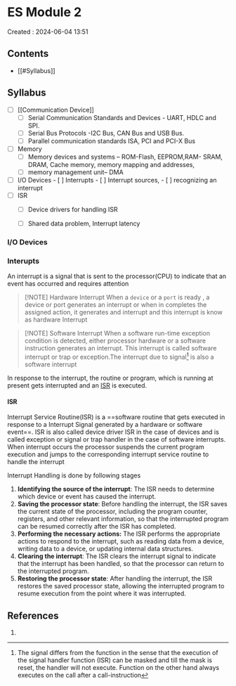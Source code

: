 # ES Module 2
Created : 2024-06-04 13:51


## Contents
- [[#Syllabus]]
## Syllabus
- [ ] [[Communication Device]]
	- [ ] Serial Communication Standards and Devices - UART, HDLC and SPI.
	- [ ] Serial Bus Protocols -I2C Bus, CAN Bus and USB Bus.
	- [ ] Parallel communication standards ISA, PCI and PCI-X Bus
- [ ] Memory
	- [ ] Memory devices and systems – ROM-Flash, EEPROM,RAM- SRAM, DRAM, Cache memory, memory mapping and addresses,
	- [ ] memory management unit– DMA
- [ ] I/O Devices
		- [ ] Interrupts
		- [ ] Interrupt sources,
		- [ ] recognizing an interrupt 
- [ ] ISR 
	- [ ] Device drivers for handling ISR
	- [ ] Shared data problem, Interrupt latency




### I/O Devices

### Interupts
An interrupt is a signal that is sent to the processor(CPU) to indicate that an event has occurred and requires attention


> [!NOTE] Hardware Interrupt
> When a `device` or a `port` is ready , a device or port generates an interrupt or when in completes the assigned action, it generates and interrupt and this interrupt is know as hardware Interrupt

> [!NOTE] Software Interrupt
> When a software run-time exception condition is detected, either processor hardware or a software instruction generates an interrupt. This interrupt is called software interrupt or trap or exception.The interrupt due to signal[^1] is also a software interrupt 

[^1]:The signal differs from the function in the sense that the execution of the signal handler function (ISR) can be masked and till the mask is reset, the handler will not execute. Function on the other hand always executes on the call after a call-instruction

In response to the interrupt, the routine or program, which is running at present gets interrupted and an [ISR](#isr) is executed.

#### ISR 
Interrupt Service Routine(ISR) is a ==software routine that gets executed in response to a Interrupt Signal  generated by a hardware or software event==. ISR is also called device driver ISR in the case of devices and is called exception or signal or trap handler in the case of software interrupts. When interrupt occurs the processor suspends the current program execution and jumps to the corresponding interrupt service routine to handle the interrupt 


Interrupt Handling is done by following stages

1. **Identifying the source of the interrupt**: The ISR needs to determine which device or event has caused the interrupt.
2. **Saving the processor state**: Before handling the interrupt, the ISR saves the current state of the processor, including the program counter, registers, and other relevant information, so that the interrupted program can be resumed correctly after the ISR has completed.
3. **Performing the necessary actions:** The ISR performs the appropriate actions to respond to the interrupt, such as reading data from a device, writing data to a device, or updating internal data structures.
4. **Clearing the interrupt**: The ISR clears the interrupt signal to indicate that the interrupt has been handled, so that the processor can return to the interrupted program.
5. **Restoring the processor state**: After handling the interrupt, the ISR restores the saved processor state, allowing the interrupted program to resume execution from the point where it was interrupted.


## References
1. 